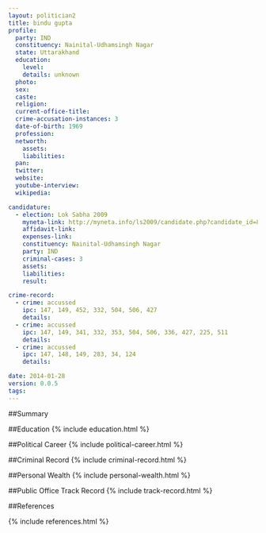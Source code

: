 ```yaml
---
layout: politician2
title: bindu gupta
profile: 
  party: IND
  constituency: Nainital-Udhamsingh Nagar
  state: Uttarakhand
  education: 
    level: 
    details: unknown
  photo: 
  sex: 
  caste: 
  religion: 
  current-office-title: 
  crime-accusation-instances: 3
  date-of-birth: 1969
  profession: 
  networth: 
    assets: 
    liabilities: 
  pan: 
  twitter: 
  website: 
  youtube-interview: 
  wikipedia: 

candidature: 
  - election: Lok Sabha 2009
    myneta-link: http://myneta.info/ls2009/candidate.php?candidate_id=8273
    affidavit-link: 
    expenses-link: 
    constituency: Nainital-Udhamsingh Nagar 
    party: IND
    criminal-cases: 3
    assets: 
    liabilities: 
    result:  

crime-record: 
  - crime: accussed
    ipc: 147, 149, 452, 332, 504, 506, 427
    details:  
  - crime: accussed
    ipc: 147, 149, 341, 332, 353, 504, 506, 336, 427, 225, 511
    details:  
  - crime: accussed
    ipc: 147, 148, 149, 283, 34, 124
    details:  

date: 2014-01-28
version: 0.0.5
tags: 
---
```

##Summary


##Education
{% include education.html %}


##Political Career
{% include political-career.html %}


##Criminal Record
{% include criminal-record.html %}


##Personal Wealth
{% include personal-wealth.html %}


##Public Office Track Record
{% include track-record.html %}


##References


{% include references.html %}